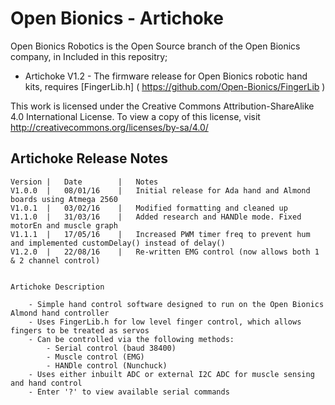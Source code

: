 # Open Bionics - Artichoke

Open Bionics Robotics is the Open Source branch of the Open Bionics company, in 
Included in this repositry;

- Artichoke V1.2 - The firmware release for Open Bionics robotic hand kits, requires [FingerLib.h] ( https://github.com/Open-Bionics/FingerLib )


This work is licensed under the Creative Commons Attribution-ShareAlike 4.0 International License.
To view a copy of this license, visit http://creativecommons.org/licenses/by-sa/4.0/


## Artichoke Release Notes

	Version	|	Date		|	Notes
	V1.0.0	|	08/01/16	|	Initial release for Ada hand and Almond boards using Atmega 2560
	V1.0.1	|	03/02/16	|	Modified formatting and cleaned up
	V1.1.0	|	31/03/16	|	Added research and HANDle mode. Fixed motorEn and muscle graph
	V1.1.1	|	17/05/16	|	Increased PWM timer freq to prevent hum and implemented customDelay() instead of delay()		
	V1.2.0	|	22/08/16	|	Re-written EMG control (now allows both 1 & 2 channel control)


	Artichoke Description

		- Simple hand control software designed to run on the Open Bionics Almond hand controller
		- Uses FingerLib.h for low level finger control, which allows fingers to be treated as servos
		- Can be controlled via the following methods:
			- Serial control (baud 38400)
			- Muscle control (EMG)
			- HANDle control (Nunchuck)
		- Uses either inbuilt ADC or external I2C ADC for muscle sensing and hand control
		- Enter '?' to view available serial commands
